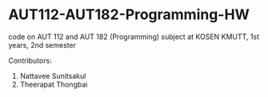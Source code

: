 # AUT112-AUT182-Programming-HW

code on AUT 112 and AUT 182 (Programming) subject at KOSEN KMUTT, 1st years, 2nd semester
 
Contributors: 
1. Nattavee Sunitsakul
2. Theerapat Thongbai
